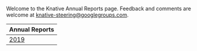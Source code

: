 Welcome to the Knative Annual Reports page. Feedback and comments are welcome at [knative-steering@googlegroups.com](mailto:knative-steering@googlegroups.com).

| Annual Reports |
| -------------- |
| [2019](https://github.com/knative/community/tree/main/annual_reports/Knative%202019%20Annual%20Report.pdf) |
